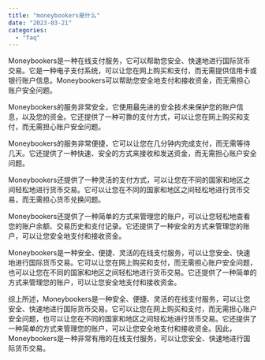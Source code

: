 ```yaml
---
title: "moneybookers是什么"
date: "2023-03-21"
categories: 
  - "faq"
---
```


Moneybookers是一种在线支付服务，它可以帮助您安全、快速地进行国际货币交易。它是一种电子支付系统，可以让您在网上购买和支付，而无需提供信用卡或银行账户信息。Moneybookers可以帮助您安全地支付和接收资金，而无需担心账户安全问题。

Moneybookers的服务非常安全，它使用最先进的安全技术来保护您的账户信息，以及您的资金。它还提供了一种可靠的支付方式，可以让您在网上购买和支付，而无需担心账户安全问题。

Moneybookers的服务非常便捷，它可以让您在几分钟内完成支付，而无需等待几天。它还提供了一种快速、安全的方式来接收和发送资金，而无需担心账户安全问题。

Moneybookers还提供了一种灵活的支付方式，可以让您在不同的国家和地区之间轻松地进行货币交易。它可以让您在不同的国家和地区之间轻松地进行货币交易，而无需担心货币兑换问题。

Moneybookers还提供了一种简单的方式来管理您的账户，可以让您轻松地查看您的账户余额、交易历史和支付记录。它还提供了一种安全的方式来管理您的账户，可以让您安全地支付和接收资金。

Moneybookers是一种安全、便捷、灵活的在线支付服务，可以让您安全、快速地进行国际货币交易。它可以让您在网上购买和支付，而无需担心账户安全问题，也可以让您在不同的国家和地区之间轻松地进行货币交易。它还提供了一种简单的方式来管理您的账户，可以让您安全地支付和接收资金。

综上所述，Moneybookers是一种安全、便捷、灵活的在线支付服务，可以让您安全、快速地进行国际货币交易。它可以让您在网上购买和支付，而无需担心账户安全问题，也可以让您在不同的国家和地区之间轻松地进行货币交易。它还提供了一种简单的方式来管理您的账户，可以让您安全地支付和接收资金。因此，Moneybookers是一种非常有用的在线支付服务，可以让您安全、快速地进行国际货币交易。
